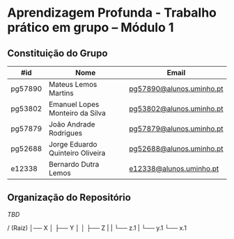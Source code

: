 # Aprendizagem Profunda - Trabalho prático em grupo – Módulo 1

## Constituição do Grupo

| #id     | Nome                                     | Email                           |
|---------|------------------------------------------|---------------------------------|
| pg57890 | Mateus Lemos Martins                     | pg57890@alunos.uminho.pt        |
| pg53802 | Emanuel Lopes Monteiro da Silva          | pg53802@alunos.uminho.pt        |
| pg57879 | João Andrade Rodrigues                   | pg57879@alunos.uminho.pt        |
| pg52688 | Jorge Eduardo Quinteiro Oliveira         | pg52688@alunos.uminho.pt        |
| e12338  | Bernardo Dutra Lemos                     | e12338@alunos.uminho.pt         |

## Organização do Repositório

*TBD*

/ (Raiz)
│── X
│   ├── Y
│   │   ├── Z
|   |   └── z.1
|   └──  y.1
└── x.1
